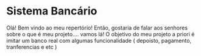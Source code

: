# Sistema Bancário 
Olá! Bem vindo ao meu repertório!
Então, gostaria de falar aos senhores sobre o que é meu projeto.... vamos lá!
O objetivo do meu projeto a priori é imitar um banco real com algumas funcionalidade ( depoisto, pagamento, tranferencias e etc )

